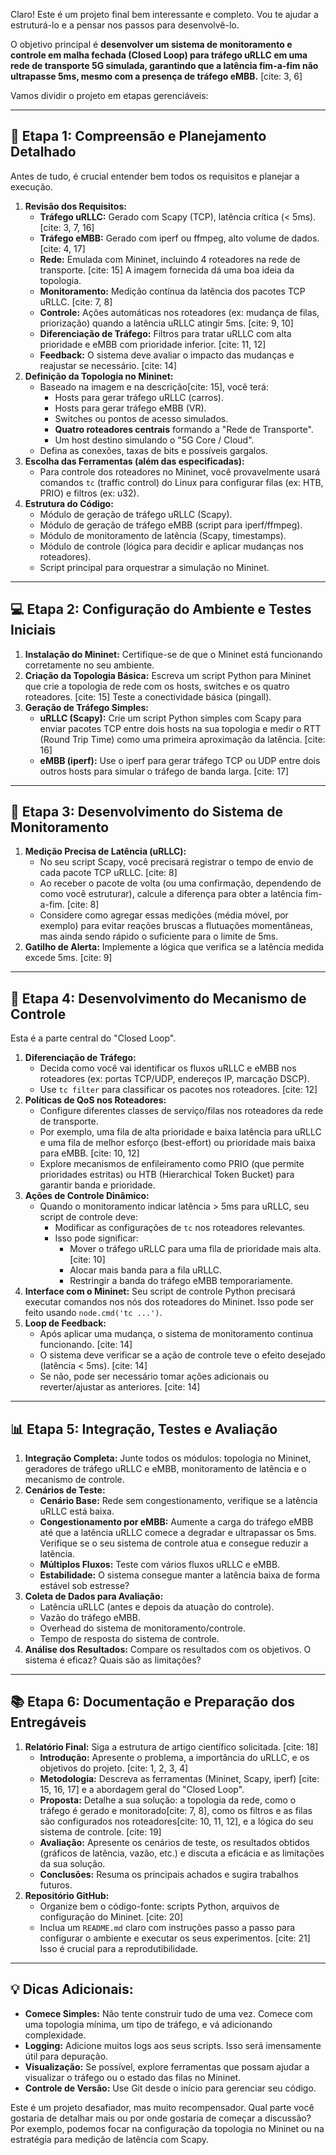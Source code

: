 Claro! Este é um projeto final bem interessante e completo. Vou te ajudar a estruturá-lo e a pensar nos passos para desenvolvê-lo.

O objetivo principal é **desenvolver um sistema de monitoramento e controle em malha fechada (Closed Loop) para tráfego uRLLC em uma rede de transporte 5G simulada, garantindo que a latência fim-a-fim não ultrapasse 5ms, mesmo com a presença de tráfego eMBB.** [cite: 3, 6]

Vamos dividir o projeto em etapas gerenciáveis:

---

## 📝 Etapa 1: Compreensão e Planejamento Detalhado

Antes de tudo, é crucial entender bem todos os requisitos e planejar a execução.

1.  **Revisão dos Requisitos:**
    * **Tráfego uRLLC:** Gerado com Scapy (TCP), latência crítica (< 5ms). [cite: 3, 7, 16]
    * **Tráfego eMBB:** Gerado com iperf ou ffmpeg, alto volume de dados. [cite: 4, 17]
    * **Rede:** Emulada com Mininet, incluindo 4 roteadores na rede de transporte. [cite: 15] A imagem fornecida dá uma boa ideia da topologia.
    * **Monitoramento:** Medição contínua da latência dos pacotes TCP uRLLC. [cite: 7, 8]
    * **Controle:** Ações automáticas nos roteadores (ex: mudança de filas, priorização) quando a latência uRLLC atingir 5ms. [cite: 9, 10]
    * **Diferenciação de Tráfego:** Filtros para tratar uRLLC com alta prioridade e eMBB com prioridade inferior. [cite: 11, 12]
    * **Feedback:** O sistema deve avaliar o impacto das mudanças e reajustar se necessário. [cite: 14]
2.  **Definição da Topologia no Mininet:**
    * Baseado na imagem e na descrição[cite: 15], você terá:
        * Hosts para gerar tráfego uRLLC (carros).
        * Hosts para gerar tráfego eMBB (VR).
        * Switches ou pontos de acesso simulados.
        * **Quatro roteadores centrais** formando a "Rede de Transporte".
        * Um host destino simulando o "5G Core / Cloud".
    * Defina as conexões, taxas de bits e possíveis gargalos.
3.  **Escolha das Ferramentas (além das especificadas):**
    * Para controle dos roteadores no Mininet, você provavelmente usará comandos `tc` (traffic control) do Linux para configurar filas (ex: HTB, PRIO) e filtros (ex: u32).
4.  **Estrutura do Código:**
    * Módulo de geração de tráfego uRLLC (Scapy).
    * Módulo de geração de tráfego eMBB (script para iperf/ffmpeg).
    * Módulo de monitoramento de latência (Scapy, timestamps).
    * Módulo de controle (lógica para decidir e aplicar mudanças nos roteadores).
    * Script principal para orquestrar a simulação no Mininet.

---

## 💻 Etapa 2: Configuração do Ambiente e Testes Iniciais

1.  **Instalação do Mininet:** Certifique-se de que o Mininet está funcionando corretamente no seu ambiente.
2.  **Criação da Topologia Básica:** Escreva um script Python para Mininet que crie a topologia de rede com os hosts, switches e os quatro roteadores. [cite: 15] Teste a conectividade básica (pingall).
3.  **Geração de Tráfego Simples:**
    * **uRLLC (Scapy):** Crie um script Python simples com Scapy para enviar pacotes TCP entre dois hosts na sua topologia e medir o RTT (Round Trip Time) como uma primeira aproximação da latência. [cite: 16]
    * **eMBB (iperf):** Use o iperf para gerar tráfego TCP ou UDP entre dois outros hosts para simular o tráfego de banda larga. [cite: 17]

---

## 🔬 Etapa 3: Desenvolvimento do Sistema de Monitoramento

1.  **Medição Precisa de Latência (uRLLC):**
    * No seu script Scapy, você precisará registrar o tempo de envio de cada pacote TCP uRLLC. [cite: 8]
    * Ao receber o pacote de volta (ou uma confirmação, dependendo de como você estruturar), calcule a diferença para obter a latência fim-a-fim. [cite: 8]
    * Considere como agregar essas medições (média móvel, por exemplo) para evitar reações bruscas a flutuações momentâneas, mas ainda sendo rápido o suficiente para o limite de 5ms.
2.  **Gatilho de Alerta:** Implemente a lógica que verifica se a latência medida excede 5ms. [cite: 9]

---

## 🔧 Etapa 4: Desenvolvimento do Mecanismo de Controle

Esta é a parte central do "Closed Loop".

1.  **Diferenciação de Tráfego:**
    * Decida como você vai identificar os fluxos uRLLC e eMBB nos roteadores (ex: portas TCP/UDP, endereços IP, marcação DSCP).
    * Use `tc filter` para classificar os pacotes nos roteadores. [cite: 12]
2.  **Políticas de QoS nos Roteadores:**
    * Configure diferentes classes de serviço/filas nos roteadores da rede de transporte.
    * Por exemplo, uma fila de alta prioridade e baixa latência para uRLLC e uma fila de melhor esforço (best-effort) ou prioridade mais baixa para eMBB. [cite: 10, 12]
    * Explore mecanismos de enfileiramento como PRIO (que permite prioridades estritas) ou HTB (Hierarchical Token Bucket) para garantir banda e prioridade.
3.  **Ações de Controle Dinâmico:**
    * Quando o monitoramento indicar latência > 5ms para uRLLC, seu script de controle deve:
        * Modificar as configurações de `tc` nos roteadores relevantes.
        * Isso pode significar:
            * Mover o tráfego uRLLC para uma fila de prioridade mais alta. [cite: 10]
            * Alocar mais banda para a fila uRLLC.
            * Restringir a banda do tráfego eMBB temporariamente.
4.  **Interface com o Mininet:** Seu script de controle Python precisará executar comandos nos nós dos roteadores do Mininet. Isso pode ser feito usando `node.cmd('tc ...')`.
5.  **Loop de Feedback:**
    * Após aplicar uma mudança, o sistema de monitoramento continua funcionando. [cite: 14]
    * O sistema deve verificar se a ação de controle teve o efeito desejado (latência < 5ms). [cite: 14]
    * Se não, pode ser necessário tomar ações adicionais ou reverter/ajustar as anteriores. [cite: 14]

---

## 📊 Etapa 5: Integração, Testes e Avaliação

1.  **Integração Completa:** Junte todos os módulos: topologia no Mininet, geradores de tráfego uRLLC e eMBB, monitoramento de latência e o mecanismo de controle.
2.  **Cenários de Teste:**
    * **Cenário Base:** Rede sem congestionamento, verifique se a latência uRLLC está baixa.
    * **Congestionamento por eMBB:** Aumente a carga do tráfego eMBB até que a latência uRLLC comece a degradar e ultrapassar os 5ms. Verifique se o seu sistema de controle atua e consegue reduzir a latência.
    * **Múltiplos Fluxos:** Teste com vários fluxos uRLLC e eMBB.
    * **Estabilidade:** O sistema consegue manter a latência baixa de forma estável sob estresse?
3.  **Coleta de Dados para Avaliação:**
    * Latência uRLLC (antes e depois da atuação do controle).
    * Vazão do tráfego eMBB.
    * Overhead do sistema de monitoramento/controle.
    * Tempo de resposta do sistema de controle.
4.  **Análise dos Resultados:** Compare os resultados com os objetivos. O sistema é eficaz? Quais são as limitações?

---

## 📚 Etapa 6: Documentação e Preparação dos Entregáveis

1.  **Relatório Final:** Siga a estrutura de artigo científico solicitada. [cite: 18]
    * **Introdução:** Apresente o problema, a importância do uRLLC, e os objetivos do projeto. [cite: 1, 2, 3, 4]
    * **Metodologia:** Descreva as ferramentas (Mininet, Scapy, iperf) [cite: 15, 16, 17] e a abordagem geral do "Closed Loop".
    * **Proposta:** Detalhe a sua solução: a topologia da rede, como o tráfego é gerado e monitorado[cite: 7, 8], como os filtros e as filas são configurados nos roteadores[cite: 10, 11, 12], e a lógica do seu sistema de controle. [cite: 19]
    * **Avaliação:** Apresente os cenários de teste, os resultados obtidos (gráficos de latência, vazão, etc.) e discuta a eficácia e as limitações da sua solução.
    * **Conclusões:** Resuma os principais achados e sugira trabalhos futuros.
2.  **Repositório GitHub:**
    * Organize bem o código-fonte: scripts Python, arquivos de configuração do Mininet. [cite: 20]
    * Inclua um `README.md` claro com instruções passo a passo para configurar o ambiente e executar os seus experimentos. [cite: 21] Isso é crucial para a reprodutibilidade.

---

## 💡 Dicas Adicionais:

* **Comece Simples:** Não tente construir tudo de uma vez. Comece com uma topologia mínima, um tipo de tráfego, e vá adicionando complexidade.
* **Logging:** Adicione muitos logs aos seus scripts. Isso será imensamente útil para depuração.
* **Visualização:** Se possível, explore ferramentas que possam ajudar a visualizar o tráfego ou o estado das filas no Mininet.
* **Controle de Versão:** Use Git desde o início para gerenciar seu código.

Este é um projeto desafiador, mas muito recompensador. Qual parte você gostaria de detalhar mais ou por onde gostaria de começar a discussão? Por exemplo, podemos focar na configuração da topologia no Mininet ou na estratégia para medição de latência com Scapy.


